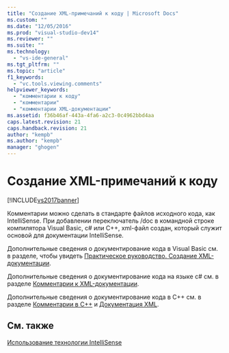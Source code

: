 ```yaml
---
title: "Создание XML-примечаний к коду | Microsoft Docs"
ms.custom: ""
ms.date: "12/05/2016"
ms.prod: "visual-studio-dev14"
ms.reviewer: ""
ms.suite: ""
ms.technology: 
  - "vs-ide-general"
ms.tgt_pltfrm: ""
ms.topic: "article"
f1_keywords: 
  - "vc.tools.viewing.comments"
helpviewer_keywords: 
  - "комментарии к коду"
  - "комментарии"
  - "комментарии XML-документации"
ms.assetid: f36b46af-443a-4fa6-a2c3-0c4962bbd4aa
caps.latest.revision: 21
caps.handback.revision: 21
author: "kempb"
ms.author: "kempb"
manager: "ghogen"
---
```

# Создание XML-примечаний к коду
[!INCLUDE[vs2017banner](../code-quality/includes/vs2017banner.md)]

Комментарии можно сделать в стандарте файлов исходного кода, как IntelliSense.  При добавлении переключатель \/doc в командной строке компилятора Visual Basic, c\# или C\+\+, xml\-файл создан, который служит основой для документации IntelliSense.  
  
 Дополнительные сведения о документирование кода в Visual Basic см. в разделе, чтобы увидеть [Практическое руководство. Создание XML\-документации](../Topic/How%20to:%20Create%20XML%20Documentation%20in%20Visual%20Basic.md).  
  
 Дополнительные сведения о документирование кода на языке c\# см. в разделе [Комментарии к XML\-документации](/dotnet/csharp/programming-guide/xmldoc/xml-documentation-comments).  
  
 Дополнительные сведения о документирование кода в C\+\+ см. в разделе [Комментарии в C\+\+](/visual-cpp/cpp/comments-cpp) и  [Документация XML](/visual-cpp/ide/xml-documentation-visual-cpp).  
  
## См. также  
 [Использование технологии IntelliSense](../ide/using-intellisense.md)